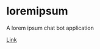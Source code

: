 # loremipsum
A lorem ipsum chat bot application

[Link](https://sdlambert.github.io/loremipsum/chat.html)